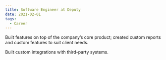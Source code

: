 ```yaml
---
title: Software Engineer at Deputy
date: 2021-02-01
tags:
  - Career
---
```


Built features on top of the company’s core product; created custom reports and custom features to suit client needs.

Built custom integrations with third-party systems.
